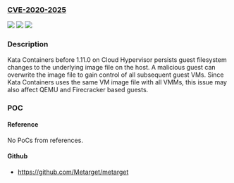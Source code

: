### [CVE-2020-2025](https://cve.mitre.org/cgi-bin/cvename.cgi?name=CVE-2020-2025)
![](https://img.shields.io/static/v1?label=Product&message=Kata%20Containers&color=blue)
![](https://img.shields.io/static/v1?label=Version&message=%3C%201.11.0%20&color=brighgreen)
![](https://img.shields.io/static/v1?label=Vulnerability&message=CWE-284%20Improper%20Access%20Control&color=brighgreen)

### Description

Kata Containers before 1.11.0 on Cloud Hypervisor persists guest filesystem changes to the underlying image file on the host. A malicious guest can overwrite the image file to gain control of all subsequent guest VMs. Since Kata Containers uses the same VM image file with all VMMs, this issue may also affect QEMU and Firecracker based guests.

### POC

#### Reference
No PoCs from references.

#### Github
- https://github.com/Metarget/metarget

